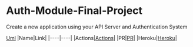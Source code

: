 # Auth-Module-Final-Project

Create a new application using your API Server and Authentication System

[Uml](https://miro.com/app/board/uXjVOG052II=/?invite_link_id=589918118769)
|Name|Link|
|----|----|
|Actions|[Actions](https://github.com/Mujahedyousef/Auth-Module-Final-Project/actions)|
|PR|[PR](https://github.com/Mujahedyousef/Auth-Module-Final-Project/pull/11)|
|Heroku|[Heroku](https://mujahed-auth-module-final.herokuapp.com/)|

